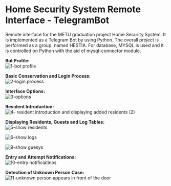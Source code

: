 # Home Security System Remote Interface - TelegramBot
 Remote interface for the METU graduation project Home Security System. It is implemented as a Telegram Bot by using Python. The overall project is performed as a group, named HESTIA. For database, MYSQL is used and it is controlled on Python with the aid of mysql-connector module.
 
 
 **Bot Profile:**  
 ![1-bot profile](https://user-images.githubusercontent.com/32621628/198103333-cd7afb0b-574b-4077-b1d3-fa959e205ffc.png)



 **Basic Conservation and Login Process:**  
 ![2-login process](https://user-images.githubusercontent.com/32621628/198103406-2d9ceec0-139d-4bc8-a629-6dfa7e17e791.png)
 
 
  **Interface Options:**  
![3-options](https://user-images.githubusercontent.com/32621628/198103426-25df40d5-2550-4fea-89e3-accb0e892f80.jpg)


  **Resident Introduction:**    
![4- resident introduction and displaying added residents (2)](https://user-images.githubusercontent.com/32621628/198103748-edac34cb-86e8-4d39-b327-903f1aec1312.png)


  **Displaying Residents, Guests and Log Tables:**  
![5-show residents](https://user-images.githubusercontent.com/32621628/198103852-dfeb7c7d-7948-44d6-978b-999b32eadb4e.png)
  
![6-show logs](https://user-images.githubusercontent.com/32621628/198103861-9e270352-7462-4592-acce-4b2c9ed41119.png)

![9-show guesys](https://user-images.githubusercontent.com/32621628/198103869-100ed34c-2d94-4934-8a04-1f8632d1bd16.png)


  **Entry and Attempt Notifications:**  
![10-entry notificiatinos](https://user-images.githubusercontent.com/32621628/198104029-c8efb3a9-c1d3-47f7-b6ed-5c20e5257ee2.png)


  **Detection of Unknown Person Case:**  
  ![11-unknown person appears in front of the door](https://user-images.githubusercontent.com/32621628/198104115-25695d50-4994-4e36-ad24-856638836f43.png)


